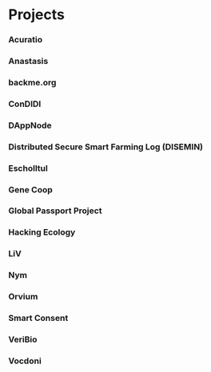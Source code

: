 # Projects

### Acuratio

### Anastasis

### backme.org

### ConDIDI

### DAppNode

### Distributed Secure Smart Farming Log (DISEMIN)

### Escholltul

### Gene Coop

### Global Passport Project

### Hacking Ecology

### LiV

### Nym

### Orvium

### Smart Consent

### VeriBio

### Vocdoni